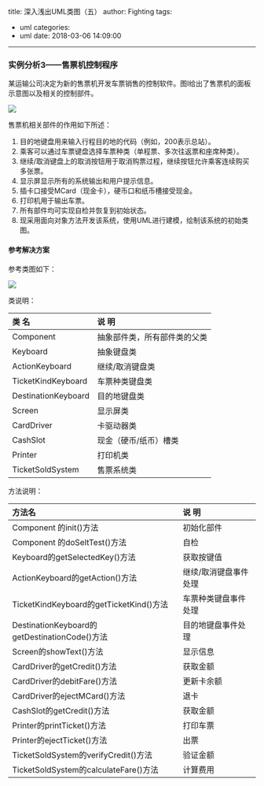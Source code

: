 title: 深入浅出UML类图（五）
author: Fighting
tags:
  - uml
categories:
  - uml
date: 2018-03-06 14:09:00
---
### 实例分析3——售票机控制程序

某运输公司决定为新的售票机开发车票销售的控制软件。图I给出了售票机的面板示意图以及相关的控制部件。

![](http://zhouqi-blog.oss-cn-shenzhen.aliyuncs.com/img/uml/18.jpg?imageView2/2/w/600/h/600/q/75|imageslim)

售票机相关部件的作用如下所述：

1. 目的地键盘用来输入行程目的地的代码（例如，200表示总站）。
2. 乘客可以通过车票键盘选择车票种类（单程票、多次往返票和座席种类）。
3. 继续/取消键盘上的取消按钮用于取消购票过程，继续按钮允许乘客连续购买多张票。
4. 显示屏显示所有的系统输出和用户提示信息。
5. 插卡口接受MCard（现金卡），硬币口和纸币槽接受现金。
6. 打印机用于输出车票。
7. 所有部件均可实现自检并恢复到初始状态。
8. 现采用面向对象方法开发该系统，使用UML进行建模，绘制该系统的初始类图。

<!--more-->

#### 参考解决方案

参考类图如下：

![](http://zhouqi-blog.oss-cn-shenzhen.aliyuncs.com/img/uml/19.jpg?imageView2/2/w/600/h/600/q/75|imageslim)

类说明：

| 类  名 | 说  明 |
| :-- | :-- |
| Component | 抽象部件类，所有部件类的父类 |
| Keyboard | 抽象键盘类 |
| ActionKeyboard | 继续/取消键盘类 |
| TicketKindKeyboard | 车票种类键盘类 |
| DestinationKeyboard | 目的地键盘类 |
| Screen | 显示屏类 |
| CardDriver | 卡驱动器类 |
| CashSlot | 现金（硬币/纸币）槽类 |
| Printer | 打印机类 |
| TicketSoldSystem | 售票系统类 |

方法说明：

| 方法名 | 说  明 |
| :-- | :-- |
| Component 的init()方法 | 初始化部件 |
| Component 的doSeltTest()方法| 自检 |
|Keyboard的getSelectedKey()方法 | 获取按键值 |
| ActionKeyboard的getAction()方法 | 继续/取消键盘事件处理 |
| TicketKindKeyboard的getTicketKind()方法 | 车票种类键盘事件处理 |
| DestinationKeyboard的getDestinationCode()方法 | 目的地键盘事件处理 |
| Screen的showText()方法 | 显示信息 |
| CardDriver的getCredit()方法 | 获取金额 |
| CardDriver的debitFare()方法 | 更新卡余额 |
| CardDriver的ejectMCard()方法 | 退卡 |
| CashSlot的getCredit()方法 | 获取金额 |
| Printer的printTicket()方法 | 打印车票 |
| Printer的ejectTicket()方法 | 出票 |
| TicketSoldSystem的verifyCredit()方法 | 验证金额 |
| TicketSoldSystem的calculateFare()方法 | 计算费用 |
